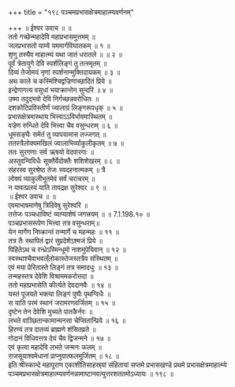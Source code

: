 +++
title = "१९८ पञ्चमप्रभासक्षेत्रमाहात्म्यवर्णनम्"

+++
॥ ईश्वर उवाच ॥ ॥  
ततो गच्छेन्महादेवि महाप्रभासमुत्तमम् ॥  
जलप्रभासतो याम्ये यममार्गविघातकम् ॥ १ ॥  
शृणु तस्यैव माहात्म्यं यथा जातं धरातले ॥ ॥ २ ॥  
पूर्वं त्रेतायुगे देवि स्पर्शलिङ्गं तु तत्स्मृतम् ॥  
दिव्यं तेजोमयं नृणां स्पर्शनान्मुक्तिदायकम् ॥ ३ ॥  
अथ काले च कस्मिंश्चिद्वज्रिणाच्छादितं प्रिये ॥  
इन्द्रेणागत्य वसुधां भयाक्रान्तेन सुन्दरि ॥ ४ ॥  
उष्मा तदुद्भवो देवि निर्गच्छन्नवरोधितः ॥  
दशकोटिप्रविस्तीर्णं ज्वालाग्रं लिङ्गरूपधृक् ॥ ५ ॥  
प्रभासक्षेत्रमास्थाय भित्त्वाऽऽविर्भावमास्थितम् ॥  
वज्रेण रुन्धिते देवि भित्त्वा चैव वसुन्धराम् ॥ ६ ॥  
धूमसङ्घैः समेतं तु व्यापयामास तज्जगत् ॥  
ततस्त्रैलोक्यमखिलं ज्वालाभिर्व्याकुलीकृतम् ॥ ७ ॥  
ततः सुरगणाः सर्व ऋषयो वेदपारगाः ॥  
अस्तुवन्विविधैः सूक्तैर्वेदोक्तैः शशिशेखरम् ॥ ८ ॥  
संहरस्व सुरश्रेष्ठ तेजः स्वदहनात्मकम् ॥ त्रै  
लोक्यं व्याकुलीभूतमेवं सर्वं चराचरम् ॥  
न यावत्प्रलयं याति तावद्रक्ष सुरेश्वर ॥ ९ ॥  
॥ ईश्वर उवाच ॥ ॥  
एवमाभाषमाणेषु त्रिदिवेषु सुरेश्वरि ॥  
तत्तेजः पञ्चधाविष्टं व्याप्याशेषं जगत्त्रयम् ॥ ॥ 7.1.198.१० ॥  
पञ्चप्रभासरूपेण भित्त्वा तत्र वसुन्धराम्॥  
येन मार्गेण निष्क्रान्तं तन्मार्गे च महन्महः ॥ ११ ॥  
तत्र तैः स्थापितं द्वारं सुप्रदेशेऽश्मजं प्रिये ॥  
पिहितेऽथ च रन्ध्रेऽस्मिन्धूमो नाशमुपेयिवान् ॥ १२ ॥  
स्वस्थाश्चैवाभवल्ँलोकास्तेजस्तत्रैव संस्थितम् ॥  
एवं मया प्रेरितास्ते लिङ्गं तत्र समादधुः ॥ १३ ॥  
तन्महस्तत्र देवेशि विश्राममकरोत्तदा ॥  
ततो महाप्रभासेति कीर्त्यते देवदानवैः ॥ १४ ॥  
यस्तं पूजयते भक्त्या लिङ्गं पुष्पैः पृथग्विधैः ॥  
स याति परमं स्थानं जरामरणवर्जितम् ॥ १५ ॥  
दृष्टेन तेन देवेशि मुच्यते पातकैर्नरः ॥  
लभते वाञ्छितान्कामान्मनसा चेप्सितान्प्रिये ॥ १६ ॥  
हिरण्यं तत्र दातव्यं ब्राह्मणे शंसितव्रते ॥  
गोदानं विधिवत्तत्र देयं चैव द्विजन्मने ॥ १७ ॥  
एवं कृत्वा महादेवि लभते जन्मनः फलम् ॥  
राजसूयाश्वमेधानां प्राप्नुयात्फलमूर्जितम् ॥ १८ ॥  
इति श्रीस्कान्दे महापुराण एकाशीतिसाहस्र्यां संहितायां सप्तमे प्रभासखण्डे प्रथमे प्रभासक्षेत्रमाहात्म्ये पञ्चमप्रभासक्षेत्रमाहात्म्यवर्णनन्नामाष्टानवत्युत्तरशततमोऽध्यायः ॥ १९८ ॥
